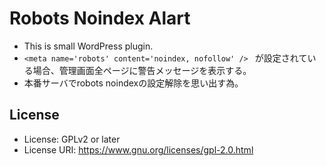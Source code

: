 Robots Noindex Alart
==============

- This is small WordPress plugin. 
- `<meta name='robots' content='noindex, nofollow' />
` が設定されている場合、管理画面全ページに警告メッセージを表示する。
- 本番サーバでrobots noindexの設定解除を思い出す為。


License
-------

- License: GPLv2 or later
- License URI: https://www.gnu.org/licenses/gpl-2.0.html
